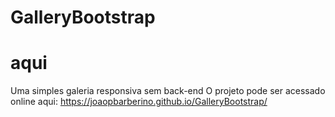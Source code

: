 # GalleryBootstrap

# aqui
Uma simples galeria responsiva sem back-end
O projeto pode ser acessado online aqui: https://joaopbarberino.github.io/GalleryBootstrap/

